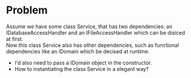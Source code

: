 Problem
=======

Assume we have some class Service, that has two dependencies: an IDatabaseAccessHandler and an IFileAccessHandler which can be disiced at first.  
Now this class Service also has other dependencies, such as functional dependencies like an IDomain which be decised at runtime.  
* I'd also need to pass a IDomain object in the constructor.
* How to instantiating the class Service in a elegant way?

